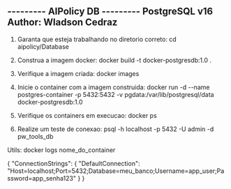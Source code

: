 --------- AIPolicy DB ---------
PostgreSQL v16
Author: Wladson Cedraz
-------------------------------

1. Garanta que esteja trabalhando no diretorio correto:
cd aipolicy/Database

2. Construa a imagem docker:
docker build -t docker-postgresdb:1.0 .

3. Verifique a imagem criada:
docker images

4. Inicie o container com a imagem construida:
docker run -d --name postgres-container -p 5432:5432 -v pgdata:/var/lib/postgresql/data docker-postgresdb:1.0

5. Verifique os containers em execucao:
docker ps

6. Realize um teste de conexao:
psql -h localhost -p 5432 -U admin -d pw_tools_db


Utils:
docker logs nome_do_container

{
  "ConnectionStrings": {
    "DefaultConnection": "Host=localhost;Port=5432;Database=meu_banco;Username=app_user;Password=app_senha123"
  }
}